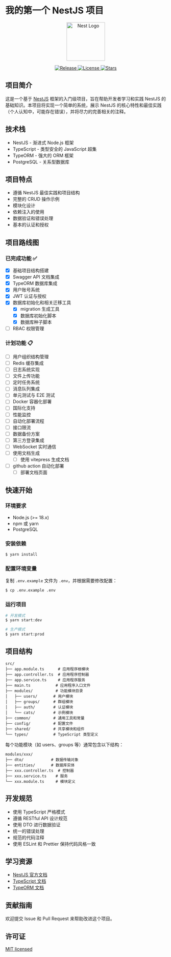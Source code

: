# 我的第一个 NestJS 项目

<p align="center">
  <a href="http://nestjs.com/" target="blank"><img src="https://nestjs.com/img/logo-small.svg" width="120" alt="Nest Logo" /></a>
</p>

<p align="center">
  <a href="https://github.com/fengzai6/my-first-nest/releases/latest">
    <img src="https://img.shields.io/github/v/release/fengzai6/my-first-nest" alt="Release">
  </a>
  <a href="https://github.com/fengzai6/my-first-nest/blob/master/LICENSE">
    <img src="https://img.shields.io/github/license/fengzai6/my-first-nest" alt="License">
  </a>
  <a href="https://github.com/fengzai6/my-first-nest/stargazers">
    <img src="https://img.shields.io/github/stars/fengzai6/my-first-nest" alt="Stars">
  </a>
</p>

## 项目简介

这是一个基于 [NestJS](https://nestjs.com/) 框架的入门级项目，旨在帮助开发者学习和实践 NestJS 的基础知识。本项目将实现一个简单的系统，展示 NestJS 的核心特性和最佳实践（个人认知中，可能存在错误），并将尽力的完善相关的注释。

## 技术栈

- NestJS - 渐进式 Node.js 框架
- TypeScript - 类型安全的 JavaScript 超集
- TypeORM - 强大的 ORM 框架
- PostgreSQL - 关系型数据库

## 项目特点

- 遵循 NestJS 最佳实践和项目结构
- 完整的 CRUD 操作示例
- 模块化设计
- 依赖注入的使用
- 数据验证和错误处理
- 基本的认证和授权

## 项目路线图

### 已完成功能 ✅

- [x] 基础项目结构搭建
- [x] Swagger API 文档集成
- [x] TypeORM 数据库集成
- [x] 用户账号系统
- [x] JWT 认证与授权
- [x] 数据库初始化和相关迁移工具
  - [x] migration 生成工具
  - [x] 数据库初始化脚本
  - [x] 数据库种子脚本
- [ ] RBAC 权限管理

### 计划功能 📋

- [ ] 用户组织结构管理
- [ ] Redis 缓存集成
- [ ] 日志系统实现
- [ ] 文件上传功能
- [ ] 定时任务系统
- [ ] 消息队列集成
- [ ] 单元测试与 E2E 测试
- [ ] Docker 容器化部署
- [ ] 国际化支持
- [ ] 性能监控
- [ ] 自动化部署流程
- [ ] 接口限流
- [ ] 数据备份方案
- [ ] 第三方登录集成
- [ ] WebSocket 实时通信
- [ ] 使用文档生成
  - [ ] 使用 vitepress 生成文档
- [ ] github action 自动化部署
  - [ ] 部署文档页面

## 快速开始

### 环境要求

- Node.js (>= 18.x)
- npm 或 yarn
- PostgreSQL

### 安装依赖

```bash
$ yarn install
```

### 配置环境变量

复制 `.env.example` 文件为 `.env`，并根据需要修改配置：

```bash
$ cp .env.example .env
```

### 运行项目

```bash
# 开发模式
$ yarn start:dev

# 生产模式
$ yarn start:prod
```

## 项目结构

```
src/
├── app.module.ts      # 应用程序根模块
├── app.controller.ts  # 应用程序控制器
├── app.service.ts     # 应用程序服务
├── main.ts           # 应用程序入口文件
├── modules/          # 功能模块目录
│   ├── users/       # 用户模块
│   ├── groups/      # 群组模块
│   ├── auth/        # 认证模块
│   └── cats/        # 示例模块
├── common/          # 通用工具和常量
├── config/          # 配置文件
├── shared/          # 共享模块和组件
└── types/           # TypeScript 类型定义
```

每个功能模块（如 users、groups 等）通常包含以下结构：

```
modules/xxx/
├── dto/            # 数据传输对象
├── entities/       # 数据库实体
├── xxx.controller.ts  # 控制器
├── xxx.service.ts    # 服务
└── xxx.module.ts     # 模块定义
```

## 开发规范

- 使用 TypeScript 严格模式
- 遵循 RESTful API 设计规范
- 使用 DTO 进行数据验证
- 统一的错误处理
- 规范的代码注释
- 使用 ESLint 和 Prettier 保持代码风格一致

## 学习资源

- [NestJS 官方文档](https://docs.nestjs.com)
- [TypeScript 文档](https://www.typescriptlang.org/docs)
- [TypeORM 文档](https://typeorm.io)

## 贡献指南

欢迎提交 Issue 和 Pull Request 来帮助改进这个项目。

## 许可证

[MIT licensed](LICENSE)

